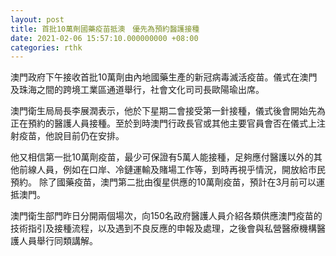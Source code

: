 ```yaml
---
layout: post
title: 首批10萬劑國藥疫苗抵澳　優先為預約醫護接種
date: 2021-02-06 15:57:10.000000000 +08:00
categories: rthk
---
```


澳門政府下午接收首批10萬劑由內地國藥生產的新冠病毒滅活疫苗。儀式在澳門及珠海之間的跨境工業區通道舉行，社會文化司司長歐陽瑜出席。

澳門衛生局局長李展潤表示，他於下星期二會接受第一針接種，儀式後會開始先為正在預約的醫護人員接種。至於到時澳門行政長官或其他主要官員會否在儀式上注射疫苗，他說目前仍在安排。

他又相信第一批10萬劑疫苗，最少可保證有5萬人能接種，足夠應付醫護以外的其他前線人員，例如在口岸、冷鏈運輸及賭場工作等，到時再視乎情況，開放給市民預約。
除了國藥疫苗，澳門第二批由復星供應的10萬劑疫苗，預計在3月前可以運抵澳門。

澳門衛生部門昨日分開兩個場次，向150名政府醫護人員介紹各類供應澳門疫苗的技術指引及接種流程，以及遇到不良反應的申報及處理，之後會與私營醫療機構醫護人員舉行同類講解。

